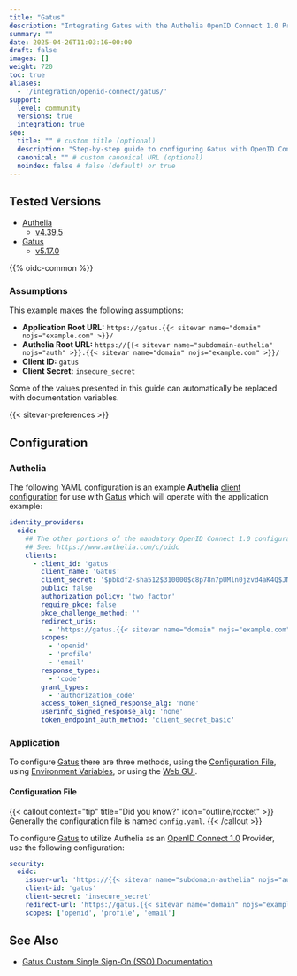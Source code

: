 ```yaml
---
title: "Gatus"
description: "Integrating Gatus with the Authelia OpenID Connect 1.0 Provider."
summary: ""
date: 2025-04-26T11:03:16+00:00
draft: false
images: []
weight: 720
toc: true
aliases:
  - '/integration/openid-connect/gatus/'
support:
  level: community
  versions: true
  integration: true
seo:
  title: "" # custom title (optional)
  description: "Step-by-step guide to configuring Gatus with OpenID Connect 1.0 for secure SSO. Enhance your login flow using Authelia’s modern identity management."
  canonical: "" # custom canonical URL (optional)
  noindex: false # false (default) or true
---
```


## Tested Versions

- [Authelia]
  - [v4.39.5](https://github.com/authelia/authelia/releases/tag/v4.39.5)
- [Gatus]
  - [v5.17.0](https://github.com/TwiN/gatus/releases/tag/v5.17.0)

{{% oidc-common %}}

### Assumptions

This example makes the following assumptions:

- __Application Root URL:__ `https://gatus.{{< sitevar name="domain" nojs="example.com" >}}/`
- __Authelia Root URL:__ `https://{{< sitevar name="subdomain-authelia" nojs="auth" >}}.{{< sitevar name="domain" nojs="example.com" >}}/`
- __Client ID:__ `gatus`
- __Client Secret:__ `insecure_secret`

Some of the values presented in this guide can automatically be replaced with documentation variables.

{{< sitevar-preferences >}}

## Configuration

### Authelia

The following YAML configuration is an example __Authelia__ [client configuration] for use with [Gatus] which
will operate with the application example:

```yaml {title="configuration.yml"}
identity_providers:
  oidc:
    ## The other portions of the mandatory OpenID Connect 1.0 configuration go here.
    ## See: https://www.authelia.com/c/oidc
    clients:
      - client_id: 'gatus'
        client_name: 'Gatus'
        client_secret: '$pbkdf2-sha512$310000$c8p78n7pUMln0jzvd4aK4Q$JNRBzwAo0ek5qKn50cFzzvE9RXV88h1wJn5KGiHrD0YKtZaR/nCb2CJPOsKaPK0hjf.9yHxzQGZziziccp6Yng'  # The digest of 'insecure_secret'.
        public: false
        authorization_policy: 'two_factor'
        require_pkce: false
        pkce_challenge_method: ''
        redirect_uris:
          - 'https://gatus.{{< sitevar name="domain" nojs="example.com" >}}/authorization-code/callback'
        scopes:
          - 'openid'
          - 'profile'
          - 'email'
        response_types:
          - 'code'
        grant_types:
          - 'authorization_code'
        access_token_signed_response_alg: 'none'
        userinfo_signed_response_alg: 'none'
        token_endpoint_auth_method: 'client_secret_basic'
```

### Application

To configure [Gatus] there are three methods, using the [Configuration File](#configuration-file), using
[Environment Variables](#environment-variables), or using the [Web GUI](#web-gui).

#### Configuration File

{{< callout context="tip" title="Did you know?" icon="outline/rocket" >}}
Generally the configuration file is named `config.yaml`.
{{< /callout >}}

To configure [Gatus] to utilize Authelia as an [OpenID Connect 1.0] Provider, use the following configuration:

```yaml {title="config.yaml"}
security:
  oidc:
    issuer-url: 'https://{{< sitevar name="subdomain-authelia" nojs="auth" >}}.{{< sitevar name="domain" nojs="example.com" >}}'
    client-id: 'gatus'
    client-secret: 'insecure_secret'
    redirect-url: 'https://gatus.{{< sitevar name="domain" nojs="example.com" >}}/authorization-code/callback'
    scopes: ['openid', 'profile', 'email']
```

## See Also

- [Gatus Custom Single Sign-On (SSO) Documentation](https://gatus.io/docs/private-status-page)

[Authelia]: https://www.authelia.com
[Gatus]: https://gatus.io/
[OpenID Connect 1.0]: ../../openid-connect/introduction.md
[client configuration]: ../../../configuration/identity-providers/openid-connect/clients.md
